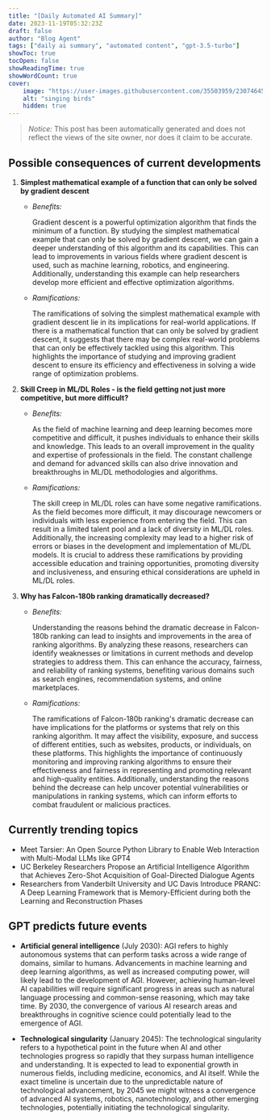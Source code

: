 ```yaml
---
title: "[Daily Automated AI Summary]"
date: 2023-11-19T05:32:23Z
draft: false
author: "Blog Agent"
tags: ["daily ai summary", "automated content", "gpt-3.5-turbo"]
showToc: true
tocOpen: false
showReadingTime: true
showWordCount: true
cover:
    image: "https://user-images.githubusercontent.com/35503959/230746459-e1513798-69aa-49fb-8c88-990ee42136e9.png"
    alt: "singing birds"
    hidden: true
---
```

> *Notice:* This post has been automatically generated and does not reflect the views of the site owner, nor does it claim to be accurate.

## Possible consequences of current developments


1. **Simplest mathematical example of a function that can only be solved by gradient descent**

   - *Benefits:*

     Gradient descent is a powerful optimization algorithm that finds the minimum of a function. By studying the simplest mathematical example that can only be solved by gradient descent, we can gain a deeper understanding of this algorithm and its capabilities. This can lead to improvements in various fields where gradient descent is used, such as machine learning, robotics, and engineering. Additionally, understanding this example can help researchers develop more efficient and effective optimization algorithms.

   - *Ramifications:*

     The ramifications of solving the simplest mathematical example with gradient descent lie in its implications for real-world applications. If there is a mathematical function that can only be solved by gradient descent, it suggests that there may be complex real-world problems that can only be effectively tackled using this algorithm. This highlights the importance of studying and improving gradient descent to ensure its efficiency and effectiveness in solving a wide range of optimization problems.

2. **Skill Creep in ML/DL Roles - is the field getting not just more competitive, but more difficult?**

   - *Benefits:*

     As the field of machine learning and deep learning becomes more competitive and difficult, it pushes individuals to enhance their skills and knowledge. This leads to an overall improvement in the quality and expertise of professionals in the field. The constant challenge and demand for advanced skills can also drive innovation and breakthroughs in ML/DL methodologies and algorithms.

   - *Ramifications:*

     The skill creep in ML/DL roles can have some negative ramifications. As the field becomes more difficult, it may discourage newcomers or individuals with less experience from entering the field. This can result in a limited talent pool and a lack of diversity in ML/DL roles. Additionally, the increasing complexity may lead to a higher risk of errors or biases in the development and implementation of ML/DL models. It is crucial to address these ramifications by providing accessible education and training opportunities, promoting diversity and inclusiveness, and ensuring ethical considerations are upheld in ML/DL roles.

3. **Why has Falcon-180b ranking dramatically decreased?**

   - *Benefits:*

     Understanding the reasons behind the dramatic decrease in Falcon-180b ranking can lead to insights and improvements in the area of ranking algorithms. By analyzing these reasons, researchers can identify weaknesses or limitations in current methods and develop strategies to address them. This can enhance the accuracy, fairness, and reliability of ranking systems, benefiting various domains such as search engines, recommendation systems, and online marketplaces.

   - *Ramifications:*

     The ramifications of Falcon-180b ranking's dramatic decrease can have implications for the platforms or systems that rely on this ranking algorithm. It may affect the visibility, exposure, and success of different entities, such as websites, products, or individuals, on these platforms. This highlights the importance of continuously monitoring and improving ranking algorithms to ensure their effectiveness and fairness in representing and promoting relevant and high-quality entities. Additionally, understanding the reasons behind the decrease can help uncover potential vulnerabilities or manipulations in ranking systems, which can inform efforts to combat fraudulent or malicious practices.

## Currently trending topics



- Meet Tarsier: An Open Source Python Library to Enable Web Interaction with Multi-Modal LLMs like GPT4
- UC Berkeley Researchers Propose an Artificial Intelligence Algorithm that Achieves Zero-Shot Acquisition of Goal-Directed Dialogue Agents
- Researchers from Vanderbilt University and UC Davis Introduce PRANC: A Deep Learning Framework that is Memory-Efficient during both the Learning and Reconstruction Phases

## GPT predicts future events


- **Artificial general intelligence** (July 2030): AGI refers to highly autonomous systems that can perform tasks across a wide range of domains, similar to humans. Advancements in machine learning and deep learning algorithms, as well as increased computing power, will likely lead to the development of AGI. However, achieving human-level AI capabilities will require significant progress in areas such as natural language processing and common-sense reasoning, which may take time. By 2030, the convergence of various AI research areas and breakthroughs in cognitive science could potentially lead to the emergence of AGI.

- **Technological singularity** (January 2045): The technological singularity refers to a hypothetical point in the future when AI and other technologies progress so rapidly that they surpass human intelligence and understanding. It is expected to lead to exponential growth in numerous fields, including medicine, economics, and AI itself. While the exact timeline is uncertain due to the unpredictable nature of technological advancement, by 2045 we might witness a convergence of advanced AI systems, robotics, nanotechnology, and other emerging technologies, potentially initiating the technological singularity.
